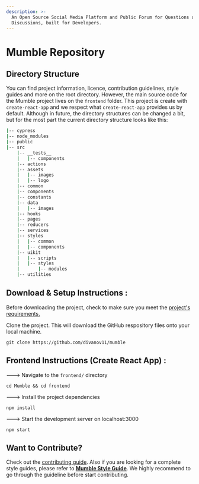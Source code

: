 ```yaml
---
description: >-
  An Open Source Social Media Platform and Public Forum for Questions and
  Discussions, built for Developers.
---
```


# Mumble Repository

## Directory Structure

You can find project information, licence, contribution guidelines, style guides and more on the root directory. However, the main source code for the Mumble project lives on the `frontend` folder. This project is create with `create-react-app` and we respect what `create-react-app` provides us by default. Although in future, the directory structures can be changed a bit, but for the most part the current directory structure looks like this:

```bash
|-- cypress
|-- node_modules
|-- public
|-- src
    |-- __tests__
    |   |-- components
    |-- actions
    |-- assets
    |   |-- images
    |   |-- logo
    |-- common
    |-- components
    |-- constants
    |-- data
    |   |-- images
    |-- hooks
    |-- pages
    |-- reducers
    |-- services
    |-- styles
    |   |-- common
    |   |-- components
    |-- uikit
    |   |-- scripts
    |   |-- styles
    |       |-- modules
    |-- utilities
```

## Download & Setup Instructions :

Before downloading the project, check to make sure you meet the [project's requirements.](https://github.com/divanov11/Mumble/blob/master/REQUIREMENTS.md)

Clone the project. This will download the GitHub respository files onto your local machine.

```text
git clone https://github.com/divanov11/mumble
```

## Frontend Instructions \(Create React App\) :

---&gt; Navigate to the `frontend/` directory

```text
cd Mumble && cd frontend
```

---&gt; Install the project dependencies

```text
npm install
```

---&gt; Start the development server on localhost:3000

```text
npm start
```

## Want to Contribute?

Check out the [contributing guide](https://github.com/divanov11/Mumble/blob/master/CONTRIBUTING.md). Also if you are looking for a complete style guides, please refer to [**Mumble Style Guide**](https://github.com/MidouWebDev/Mumble-docs/tree/e7e8a918ac17a819790344c72d376133019cf9d5/About%20Mumble%20Project/STYLE_GUIDE.md). We highly recommend to go through the guideline before start contributing.

